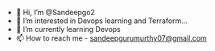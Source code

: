 - 👋 Hi, I’m @Sandeepgo2
- 👀 I’m interested in Devops learning and Terraform...
- 🌱 I’m currently learning Devops
- 📫 How to reach me - sandeepgurumurthy07@gmail.com

<!---
Sandeepgo2/Sandeepgo2 is a ✨ special ✨ repository because its `README.md` (this file) appears on your GitHub profile.
You can click the Preview link to take a look at your changes.
--->
